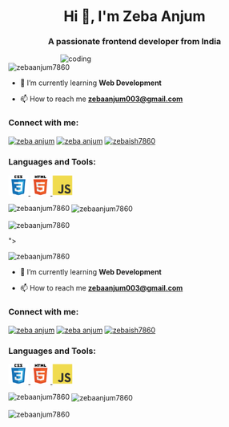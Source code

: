 <h1 align="center">Hi 👋, I'm Zeba Anjum</h1>
<h3 align="center">A passionate frontend developer from India</h3>
<img align="right" alt="coding" width="400" src="![image](https://github.com/zebaanjum7860/zebaanjum7860/assets/156090845/366bd8b5-d797-404f-a893-eda9fe46750c)
">

<p align="left"> <img src="https://komarev.com/ghpvc/?username=zebaanjum7860&label=Profile%20views&color=0e75b6&style=flat" alt="zebaanjum7860" /> </p>

- 🌱 I’m currently learning **Web Development**

- 📫 How to reach me **zebaanjum003@gmail.com**

<h3 align="left">Connect with me:</h3>
<p align="left">
<a href="https://linkedin.com/in/zeba anjum" target="blank"><img align="center" src="https://raw.githubusercontent.com/rahuldkjain/github-profile-readme-generator/master/src/images/icons/Social/linked-in-alt.svg" alt="zeba anjum" height="30" width="40" /></a>
<a href="https://fb.com/zeba anjum" target="blank"><img align="center" src="https://raw.githubusercontent.com/rahuldkjain/github-profile-readme-generator/master/src/images/icons/Social/facebook.svg" alt="zeba anjum" height="30" width="40" /></a>
<a href="https://instagram.com/zebaish7860" target="blank"><img align="center" src="https://raw.githubusercontent.com/rahuldkjain/github-profile-readme-generator/master/src/images/icons/Social/instagram.svg" alt="zebaish7860" height="30" width="40" /></a>
</p>

<h3 align="left">Languages and Tools:</h3>
<p align="left"> <a href="https://www.w3schools.com/css/" target="_blank" rel="noreferrer"> <img src="https://raw.githubusercontent.com/devicons/devicon/master/icons/css3/css3-original-wordmark.svg" alt="css3" width="40" height="40"/> </a> <a href="https://www.w3.org/html/" target="_blank" rel="noreferrer"> <img src="https://raw.githubusercontent.com/devicons/devicon/master/icons/html5/html5-original-wordmark.svg" alt="html5" width="40" height="40"/> </a> <a href="https://developer.mozilla.org/en-US/docs/Web/JavaScript" target="_blank" rel="noreferrer"> <img src="https://raw.githubusercontent.com/devicons/devicon/master/icons/javascript/javascript-original.svg" alt="javascript" width="40" height="40"/> </a> </p>

<p><img align="left" src="https://github-readme-stats.vercel.app/api/top-langs?username=zebaanjum7860&show_icons=true&locale=en&layout=compact" alt="zebaanjum7860" /></p>

<p>&nbsp;<img align="center" src="https://github-readme-stats.vercel.app/api?username=zebaanjum7860&show_icons=true&locale=en" alt="zebaanjum7860" /></p>

<p><img align="center" src="https://github-readme-streak-stats.herokuapp.com/?user=zebaanjum7860&" alt="zebaanjum7860" /></p>">

<p align="left"> <img src="https://komarev.com/ghpvc/?username=zebaanjum7860&label=Profile%20views&color=0e75b6&style=flat" alt="zebaanjum7860" /> </p>

- 🌱 I’m currently learning **Web Development**

- 📫 How to reach me **zebaanjum003@gmail.com**

<h3 align="left">Connect with me:</h3>
<p align="left">
<a href="https://linkedin.com/in/zeba anjum" target="blank"><img align="center" src="https://raw.githubusercontent.com/rahuldkjain/github-profile-readme-generator/master/src/images/icons/Social/linked-in-alt.svg" alt="zeba anjum" height="30" width="40" /></a>
<a href="https://fb.com/zeba anjum" target="blank"><img align="center" src="https://raw.githubusercontent.com/rahuldkjain/github-profile-readme-generator/master/src/images/icons/Social/facebook.svg" alt="zeba anjum" height="30" width="40" /></a>
<a href="https://instagram.com/zebaish7860" target="blank"><img align="center" src="https://raw.githubusercontent.com/rahuldkjain/github-profile-readme-generator/master/src/images/icons/Social/instagram.svg" alt="zebaish7860" height="30" width="40" /></a>
</p>

<h3 align="left">Languages and Tools:</h3>
<p align="left"> <a href="https://www.w3schools.com/css/" target="_blank" rel="noreferrer"> <img src="https://raw.githubusercontent.com/devicons/devicon/master/icons/css3/css3-original-wordmark.svg" alt="css3" width="40" height="40"/> </a> <a href="https://www.w3.org/html/" target="_blank" rel="noreferrer"> <img src="https://raw.githubusercontent.com/devicons/devicon/master/icons/html5/html5-original-wordmark.svg" alt="html5" width="40" height="40"/> </a> <a href="https://developer.mozilla.org/en-US/docs/Web/JavaScript" target="_blank" rel="noreferrer"> <img src="https://raw.githubusercontent.com/devicons/devicon/master/icons/javascript/javascript-original.svg" alt="javascript" width="40" height="40"/> </a> </p>

<p><img align="left" src="https://github-readme-stats.vercel.app/api/top-langs?username=zebaanjum7860&show_icons=true&locale=en&layout=compact" alt="zebaanjum7860" /></p>

<p>&nbsp;<img align="center" src="https://github-readme-stats.vercel.app/api?username=zebaanjum7860&show_icons=true&locale=en" alt="zebaanjum7860" /></p>

<p><img align="center" src="https://github-readme-streak-stats.herokuapp.com/?user=zebaanjum7860&" alt="zebaanjum7860" /></p>
